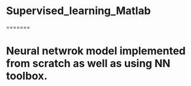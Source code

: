 # Supervised_learning_Matlab
=======

# Neural netwrok model implemented from scratch as well as using NN toolbox.
